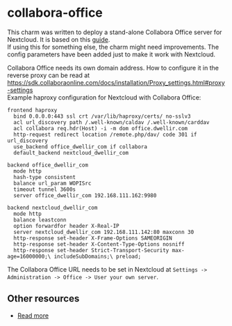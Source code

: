 # collabora-office

This charm was written to deploy a stand-alone Collabora Office server for Nextcloud. It is based on this [guide](https://docs.nextcloud.com/server/latest/admin_manual/office/example-ubuntu.html).  
If using this for something else, the charm might need improvements. The config parameters have been added just to make it work with Nextcloud.

Collabora Office needs its own domain address. How to configure it in the reverse proxy can be read at https://sdk.collaboraonline.com/docs/installation/Proxy_settings.html#proxy-settings  
Example haproxy configuration for Nextcloud with Collabora Office:

    frontend haproxy
      bind 0.0.0.0:443 ssl crt /var/lib/haproxy/certs/ no-sslv3
      acl url_discovery path /.well-known/caldav /.well-known/carddav
      acl collabora req.hdr(Host) -i -m dom office.dwellir.com
      http-request redirect location /remote.php/dav/ code 301 if url_discovery
      use_backend office_dwellir_com if collabora
      default_backend nextcloud_dwellir_com

    backend office_dwellir_com
      mode http
      hash-type consistent
      balance url_param WOPISrc
      timeout tunnel 3600s
      server office_dwellir_com 192.168.111.162:9980

    backend nextcloud_dwellir_com
      mode http
      balance leastconn
      option forwardfor header X-Real-IP
      server nextcloud_dwellir_com 192.168.111.142:80 maxconn 30
      http-response set-header X-Frame-Options SAMEORIGIN
      http-response set-header X-Content-Type-Options nosniff
      http-response set-header Strict-Transport-Security max-age=16000000;\ includeSubDomains;\ preload;

The Collabora Office URL needs to be set in Nextcloud at `Settings -> Administration -> Office -> User your own server`.

## Other resources
- [Read more](https://www.collaboraoffice.com/)
